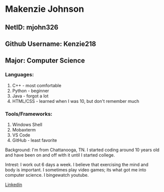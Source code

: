 # Makenzie Johnson
## NetID: mjohn326
## Github Username: Kenzie218
## Major: Computer Science

### Languages:
1. C++ - most comfortable
2. Python - beginner
3. Java - forgot a lot
4. HTML/CSS - learned when I was 10, but don't remember much

### Tools/Frameworks:
1. Windows Shell
2. Mobaxterm
3. VS Code
4. GitHub - least favorite

Background: I'm from Chattanooga, TN. I started coding around 10 years old and have been on and off with it until I started college.

Intrest: I work out 6 days a week. I believe that exercising the mind and body is important. I sometimes play video games; its what got me into
computer science. I bingewatch youtube.

[Linkedin](https://www.linkedin.com/in/makenzie-johnson-b4732221a/)


